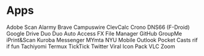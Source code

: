 # Apps

Adobe Scan
Alarmy
Brave
Campuswire
ClevCalc
Crono
DNS66 (F-Droid)
Google Drive
Duo
Duo Auto Access
FX File Manager
GitHub
GroupMe
iPrint&Scan
Kuroba
Messenger
MYmta
NYU Mobile
Outlook
Pocket Casts
rif if fun
Tachiyomi
Termux
TickTick
Twitter
Viral Icon Pack
VLC
Zoom

